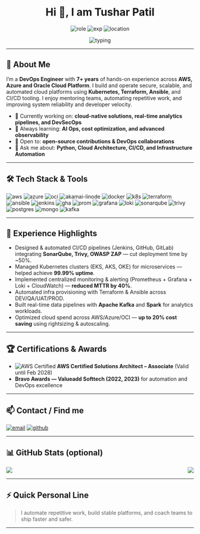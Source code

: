 <!-- ====== Profile Header ====== -->
<h1 align="center">Hi 👋, I am Tushar Patil</h1>
<p align="center">
  <img src="https://img.shields.io/badge/DevOps-Engineer-blue?style=for-the-badge&logo=gitlab" alt="role" />
  <img src="https://img.shields.io/badge/Experience-7.6%2B%20Years-important?style=for-the-badge&logo=visual-studio-code" alt="exp" />
  <img src="https://img.shields.io/badge/Location-Pune%2C%20India-orange?style=for-the-badge&logo=mapbox" alt="location" />
</p>

<p align="center">
  <img alt="typing" src="https://readme-typing-svg.herokuapp.com?font=Fira+Code&size=22&pause=1000&color=2EC4B6&width=600&lines=I+build+cloud+native+platforms;CI%2FCD+automation+%7C+Kubernetes+%7C+DevSecOps" />
</p>

---

## 🚀 About Me
I’m a **DevOps Engineer** with **7+ years** of hands-on experience across **AWS, Azure and Oracle Cloud Platform**. I build and operate secure, scalable, and automated cloud platforms using **Kubernetes, Terraform, Ansible**, and CI/CD tooling. I enjoy mentoring teams, automating repetitive work, and improving system reliability and developer velocity.

- 🔭 Currently working on: **cloud-native solutions, real-time analytics pipelines, and DevSecOps**  
- 🌱 Always learning: **AI Ops, cost optimization, and advanced observability**  
- 👯 Open to: **open-source contributions & DevOps collaborations**  
- 💬 Ask me about: **Python, Cloud Architecture, CI/CD, and Infrastructure Automation**

---

## 🛠️ Tech Stack & Tools
<p>
  <!-- Cloud & Platforms -->
  <img src="https://img.shields.io/badge/AWS-%23FF9900.svg?style=for-the-badge&logo=amazon-aws&logoColor=white" alt="aws" />
  <img src="https://img.shields.io/badge/Azure-%230072C6.svg?style=for-the-badge&logo=microsoft-azure&logoColor=white" alt="azure" />
  <img src="https://img.shields.io/badge/OCI-%23007CFF.svg?style=for-the-badge&logo=oracle" alt="oci" />
  <img src="https://img.shields.io/badge/Akamai-Linode-1f425f?style=for-the-badge" alt="akamai-linode" />

  <!-- Containers & Orchestration -->
  <img src="https://img.shields.io/badge/Docker-%230db7ed.svg?style=for-the-badge&logo=docker&logoColor=white" alt="docker" />
  <img src="https://img.shields.io/badge/Kubernetes-%232496ED.svg?style=for-the-badge&logo=kubernetes&logoColor=white" alt="k8s" />

  <!-- IaC & Config -->
  <img src="https://img.shields.io/badge/Terraform-%23507AFC.svg?style=for-the-badge&logo=terraform&logoColor=white" alt="terraform" />
  <img src="https://img.shields.io/badge/Ansible-%23EE0000.svg?style=for-the-badge&logo=ansible&logoColor=white" alt="ansible" />

  <!-- CI/CD -->
  <img src="https://img.shields.io/badge/Jenkins-%23D24939.svg?style=for-the-badge&logo=jenkins&logoColor=white" alt="jenkins" />
  <img src="https://img.shields.io/badge/GitHub%20Actions-%23181717.svg?style=for-the-badge&logo=github-actions&logoColor=white" alt="gha" />

  <!-- Observability -->
  <img src="https://img.shields.io/badge/Prometheus-%23E6522C.svg?style=for-the-badge&logo=prometheus&logoColor=white" alt="prom" />
  <img src="https://img.shields.io/badge/Grafana-%23F46800.svg?style=for-the-badge&logo=grafana&logoColor=white" alt="grafana" />
  <img src="https://img.shields.io/badge/Loki-%237E57C2.svg?style=for-the-badge&logo=loki&logoColor=white" alt="loki" />

  <!-- Security -->
  <img src="https://img.shields.io/badge/SonarQube-%23007ACC.svg?style=for-the-badge&logo=sonarqube&logoColor=white" alt="sonarqube" />
  <img src="https://img.shields.io/badge/Trivy-Security-%23FF6F61?style=for-the-badge" alt="trivy" />

  <!-- Databases & Data -->
  <img src="https://img.shields.io/badge/Postgres-%23336791.svg?style=for-the-badge&logo=postgresql&logoColor=white" alt="postgres" />
  <img src="https://img.shields.io/badge/MongoDB-%2347A248.svg?style=for-the-badge&logo=mongodb&logoColor=white" alt="mongo" />
  <img src="https://img.shields.io/badge/Kafka-%23E44D26.svg?style=for-the-badge&logo=apache-kafka&logoColor=white" alt="kafka" />
</p>

---

## 💼 Experience Highlights
- Designed & automated CI/CD pipelines (Jenkins, GitHub, GitLab) integrating **SonarQube, Trivy, OWASP ZAP** — cut deployment time by ~50%.  
- Managed Kubernetes clusters (EKS, AKS, OKE) for microservices — helped achieve **99.99% uptime**.  
- Implemented centralized monitoring & alerting (Prometheus + Grafana + Loki + CloudWatch) — **reduced MTTR by 40%**.  
- Automated infra provisioning with Terraform & Ansible across DEV/QA/UAT/PROD.  
- Built real-time data pipelines with **Apache Kafka** and **Spark** for analytics workloads.  
- Optimized cloud spend across AWS/Azure/OCI — **up to 20% cost saving** using rightsizing & autoscaling.

---

## 🏆 Certifications & Awards
- ![AWS Certified](https://img.shields.io/badge/AWS_SAA-C03-232F3E?style=flat-square&logo=amazon-aws) **AWS Certified Solutions Architect – Associate** (Valid until Feb 2028)  
- **Bravo Awards — Valueadd Softtech (2022, 2023)** for automation and DevOps excellence

---

## 📫 Contact / Find me
<p>
  <a href="mailto:tusharp@valueaddsofttech.com"><img src="https://img.shields.io/badge/Email-your.email%40gmail.com-D14836?style=for-the-badge&logo=gmail&logoColor=white" alt="email" /></a>
  <a href="https://github.com/tusharp1911"><img src="https://img.shields.io/badge/GitHub-Tushar%20Patil-181717?style=for-the-badge&logo=github&logoColor=white" alt="github" /></a>
</p>

---

## 📊 GitHub Stats (optional)
<!-- Replace YOUR-GITHUB-USERNAME with your actual GitHub username -->
<p>
  <img align="left" src="https://github-readme-stats.vercel.app/api?username=tusharp1911&show_icons=true&theme=radical" />
  <img align="right" src="https://github-readme-stats.vercel.app/api/top-langs/?username=tusharp1911&hide_progress=true&langs_count=8&theme=radical" />
</p>
<br clear="all"/>

---

## ⚡ Quick Personal Line
> I automate repetitive work, build stable platforms, and coach teams to ship faster and safer.

---



<!--
**tusharp1911/tusharp1911** is a ✨ _special_ ✨ repository because its `README.md` (this file) appears on your GitHub profile.

Here are some ideas to get you started:

- 🔭 I’m currently working on ...
- 🌱 I’m currently learning ...
- 👯 I’m looking to collaborate on ...
- 🤔 I’m looking for help with ...
- 💬 Ask me about ...
- 📫 How to reach me: ...
- 😄 Pronouns: ...
- ⚡ Fun fact: ...
-->
